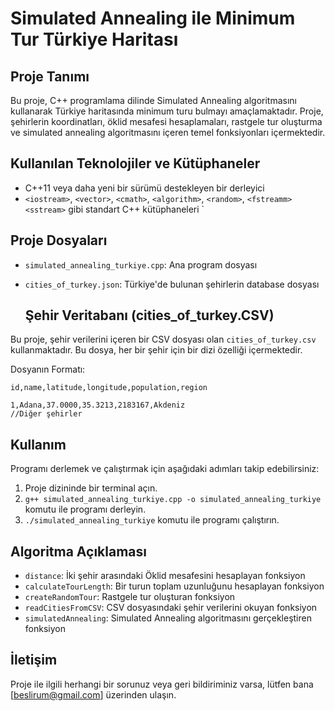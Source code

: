 # Simulated Annealing ile Minimum Tur Türkiye Haritası

## Proje Tanımı
Bu proje, C++ programlama dilinde Simulated Annealing algoritmasını kullanarak Türkiye haritasında minimum turu bulmayı amaçlamaktadır. Proje, şehirlerin koordinatları, öklid mesafesi hesaplamaları, rastgele tur oluşturma ve simulated annealing algoritmasını içeren temel fonksiyonları içermektedir.

## Kullanılan Teknolojiler ve Kütüphaneler
- C++11 veya daha yeni bir sürümü destekleyen bir derleyici
- `<iostream>`, `<vector>`, `<cmath>`, `<algorithm>`, `<random>`, `<fstreamm>` `<sstream>` gibi standart C++ kütüphaneleri `

## Proje Dosyaları
- `simulated_annealing_turkiye.cpp`: Ana program dosyası
- `cities_of_turkey.json`: Türkiye'de bulunan şehirlerin database dosyası

  ## Şehir Veritabanı (cities_of_turkey.CSV)
Bu proje, şehir verilerini içeren bir CSV dosyası olan `cities_of_turkey.csv` kullanmaktadır. Bu dosya, her bir şehir için bir dizi özelliği içermektedir.

Dosyanın Formatı:
```csv
id,name,latitude,longitude,population,region

1,Adana,37.0000,35.3213,2183167,Akdeniz
//Diğer şehirler
```

## Kullanım
Programı derlemek ve çalıştırmak için aşağıdaki adımları takip edebilirsiniz:
1. Proje dizininde bir terminal açın.
2. `g++ simulated_annealing_turkiye.cpp -o simulated_annealing_turkiye` komutu ile programı derleyin.
3. `./simulated_annealing_turkiye` komutu ile programı çalıştırın.

## Algoritma Açıklaması
- `distance`: İki şehir arasındaki Öklid mesafesini hesaplayan fonksiyon
- `calculateTourLength`: Bir turun toplam uzunluğunu hesaplayan fonksiyon
- `createRandomTour`: Rastgele tur oluşturan fonksiyon
- `readCitiesFromCSV`: CSV dosyasındaki şehir verilerini okuyan fonksiyon
- `simulatedAnnealing`: Simulated Annealing algoritmasını gerçekleştiren fonksiyon

## İletişim
Proje ile ilgili herhangi bir sorunuz veya geri bildiriminiz varsa, lütfen bana [beslirum@gmail.com] üzerinden ulaşın.
